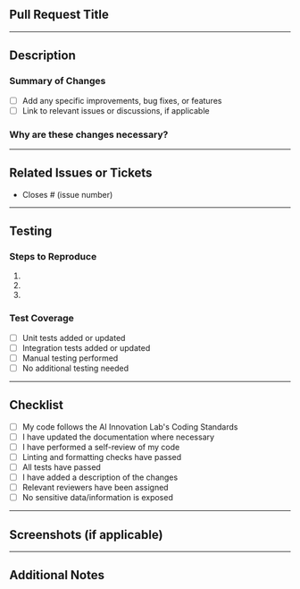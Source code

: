 ## Pull Request Title

<!-- A short, concise description of the proposed changes -->

---

## Description

### Summary of Changes
<!-- Provide a brief summary of the changes that are part of this pull request. -->

- [ ] Add any specific improvements, bug fixes, or features
- [ ] Link to relevant issues or discussions, if applicable

### Why are these changes necessary?
<!-- Explain the motivation behind this pull request and why it should be accepted. -->

---

## Related Issues or Tickets

<!-- List any related issues or tickets (e.g., #123). If none, state "None". -->
- Closes # (issue number)

---

## Testing

### Steps to Reproduce
<!-- Describe the steps to test the changes. Include relevant code snippets or commands, if applicable. -->

1. 
2. 
3. 

### Test Coverage
- [ ] Unit tests added or updated
- [ ] Integration tests added or updated
- [ ] Manual testing performed
- [ ] No additional testing needed

---

## Checklist

- [ ] My code follows the AI Innovation Lab's Coding Standards
- [ ] I have updated the documentation where necessary
- [ ] I have performed a self-review of my code
- [ ] Linting and formatting checks have passed
- [ ] All tests have passed
- [ ] I have added a description of the changes
- [ ] Relevant reviewers have been assigned
- [ ] No sensitive data/information is exposed

---

## Screenshots (if applicable)
<!-- If any visual changes were made, please attach screenshots or provide links. -->

---

## Additional Notes
<!-- Add any additional information or context that would be useful for reviewers. -->


